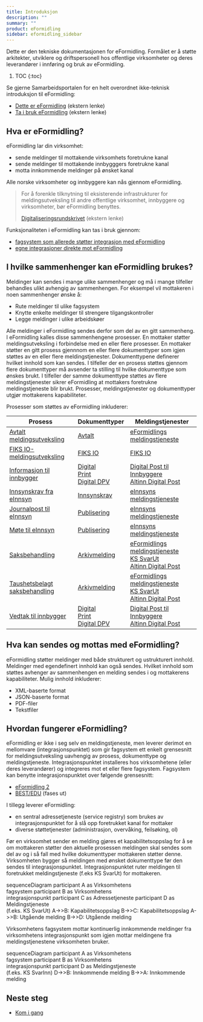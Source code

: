 ```yaml
---
title: Introduksjon
description: ""
summary: ""
product: eFormidling
sidebar: eformidling_sidebar
---
```


Dette er den tekniske dokumentasjonen for eFormidling. Formålet er å støtte arkitekter, utviklere og driftspersonell hos
offentlige virksomheter og deres leverandører i innføring og bruk av eFormidling.

1. TOC
{:toc}

Se gjerne Samarbeidsportalen for en helt overordnet ikke-teknisk introduksjon til eFormidling:

- [Dette er eFormidling](https://samarbeid.digdir.no/eformidling/dette-er-eformidling/46) (ekstern lenke)
- [Ta i bruk eFormidling](https://samarbeid.digdir.no/eformidling/ta-i-bruk-eformidling/98) (ekstern lenke)

## Hva er eFormidling?
eFormidling lar din virksomhet:
- sende meldinger til mottakende virksomhets foretrukne kanal
- sende meldinger til mottakende innbygggers foretrukne kanal
- motta innkommende meldinger på ønsket kanal

Alle norske virksomheter og innbyggere kan nås gjennom eFormidling.

> For å forenkle tilknytning til eksisterende infrastrukturer for meldingsutveksling til andre offentlige virksomhet,
> innbyggere og virksomheter, bør eFormidling benyttes.
>
> [Digitaliseringsrundskrivet](https://www.regjeringen.no/no/dokumenter/digitaliseringsrundskrivet/id2895185/) (ekstern lenke)

Funksjonaliteten i eFormidling kan tas i bruk
gjennom:

- [fagsystem som allerede støtter integrasjon med eFormidling](fagsystem)
- [egne integrasjoner direkte mot eFormidling](../Utvikling/)

## I hvilke sammenhenger kan eFormidling brukes?
Meldinger kan sendes i mange ulike sammenhenger og må i mange tilfeller behandles ulikt avhengig av sammenhengen. For
eksempel vil mottakeren i noen sammenhenger ønske å:

- Rute meldinger til ulike fagsystem
- Knytte enkelte meldinger til strengere tilgangskontroller
- Legge meldinger i ulike arbeidskøer 

Alle meldinger i eFormidling sendes derfor som del av en gitt sammenheng. I eFormidling kalles disse sammenhengene
prosesser. En mottaker støtter meldingsutveksling i forbindelse med en eller flere prosesser. En mottaker støtter en
gitt prosess gjennnom en eller flere dokumenttyper som igjen støttes av en eller flere meldingstjenester. Dokumenttypene
definerer hvilket innhold som kan sendes. I tilfeller der en prosess støttes gjennom flere dokumenttyper må avsender ta
stilling til hvilke dokumenttype som ønskes brukt. I tilfeller der samme dokumenttype støttes av flere meldingstjenester
sikrer eFormidling at mottakers foretrukne meldingstjeneste blir brukt. Prosesser, meldingstjenester og dokumenttyper
utgjør mottakerens kapabiliteter.

Prosesser som støttes av eFormidling inkluderer:

| **Prosess**                                                                         | **Dokumenttyper**                                                                                                                                   | **Meldingstjenester**                                                                                                                                                                                                                          |
| ----------------------------------------------------------------------------------- | --------------------------------------------------------------------------------------------------------------------------------------------------- | ---------------------------------------------------------------------------------------------------------------------------------------------------------------------------------------------------------------------------------------------- |
| [Avtalt meldingsutveksling](../Funksjonalitet/avtalt)                               | [Avtalt](../Utvikling/Dokumenttyper/avtalt)                                                                                                         | [eFormidlings meldingstjeneste](../Utvikling/Meldingstjenester/eformidlings_meldingstjeneste)                                                                                                                                                  |
| [FIKS IO-meldingsutveksling](../Funksjonalitet/fiks_io)                             | [FIKS IO](../Utvikling/Dokumenttyper/fiks_io)                                                                                                       | [FIKS IO](../Utvikling/Meldingstjenester/ks_fiks_io)                                                                                                                                                                                           |
| [Informasjon til innbygger](../Funksjonalitet/informasjon_til_innbygger)            | [Digital](../Utvikling/Dokumenttyper/digital)<br>[Print](../Utvikling/Dokumenttyper/print)<br>[Digital DPV](../Utvikling/Dokumenttyper/digital_dpv) | [Digital Post til Innbyggere](../Utvikling/Meldingstjenester/digital_post_til_innbyggere)<br>[Altinn Digital Post](../Utvikling/Meldingstjenester/altinn_digital_post)                                                                         |
| [Innsynskrav fra eInnsyn](../Funksjonalitet/innsynskrav)                            | [Innsynskrav](../Utvikling/Dokumenttyper/innsynskrav)                                                                                               | [eInnsyns meldingstjeneste](../Utvikling/Meldingstjenester/einnsyns_meldingstjeneste)                                                                                                                                                          |
| [Journalpost til eInnsyn](../Funksjonalitet/journalpost)                            | [Publisering](../Utvikling/Dokumenttyper/publisering)                                                                                               | [eInnsyns meldingstjeneste](../Utvikling/Meldingstjenester/einnsyns_meldingstjeneste)                                                                                                                                                          |
| [Møte til eInnsyn](../Funksjonalitet/mote)                                          | [Publisering](../Utvikling/Dokumenttyper/publisering)                                                                                               | [eInnsyns meldingstjeneste](../Utvikling/Meldingstjenester/einnsyns_meldingstjeneste)                                                                                                                                                          |
| [Saksbehandling](../Funksjonalitet/saksbehandling)                                  | [Arkivmelding](../Utvikling/Dokumenttyper/arkivmelding)                                                                                             | [eFormidlings meldingstjeneste](../Utvikling/Meldingstjenester/eformidlings_meldingstjeneste)<br>[KS SvarUt](../Utvikling/Meldingstjenester/ks_svarut_og_svarinn)<br>[Altinn Digital Post](../Utvikling/Meldingstjenester/altinn_digital_post) |
| [Taushetsbelagt<br>saksbehandling](../Funksjonalitet/taushetsbelagt_saksbehandling) | [Arkivmelding](../Utvikling/Dokumenttyper/arkivmelding)                                                                                             | [eFormidlings meldingstjeneste](../Utvikling/Meldingstjenester/eformidlings_meldingstjeneste)<br>[KS SvarUt](../Utvikling/Meldingstjenester/ks_svarut_og_svarinn)<br>[Altinn Digital Post](../Utvikling/Meldingstjenester/altinn_digital_post) |
| [Vedtak til innbygger](../Funksjonalitet/vedtak_til_innbygger)                      | [Digital](../Utvikling/Dokumenttyper/digital)<br>[Print](../Utvikling/Dokumenttyper/print)<br>[Digital DPV](../Utvikling/Dokumenttyper/digital_dpv) | [Digital Post til Innbyggere](../Utvikling/Meldingstjenester/digital_post_til_innbyggere)<br>[Altinn Digital Post](../Utvikling/Meldingstjenester/altinn_digital_post)                                                                         |

## Hva kan sendes og mottas med eFormidling?
eFormidling støtter meldinger med både strukturert og ustrukturert innhold. Meldinger med egendefinert innhold kan også
sendes. Hvilket innhold som støttes avhenger av sammenhengen en melding sendes i og mottakerens kapabiliteter. Mulig
innhold inkluderer:

- XML-baserte format
- JSON-baserte format
- PDF-filer
- Tekstfiler

## Hvordan fungerer eFormidling?

eFormidling er ikke i seg selv en meldingstjeneste, men leverer derimot en mellomvare (integrasjonspunktet) som gir
fagsystem ett enkelt grensesnitt for meldingsutveksling uavhengig av prosess, dokumenttype og meldingstjeneste.
Integrasjonspunktet installeres hos virksomhetene (eller deres leverandører) og integreres mot et eller flere fagsystem.
Fagsystem kan benytte integrasjonspunktet over følgende grensesnitt:

- [eFormidling 2](../Utvikling/integrasjonspunkt_eformidling2_api)
- [BEST/EDU](../Utvikling/integrasjonspunkt_bestedu_api) (fases ut)

I tillegg leverer eFormidling:

- en sentral adressetjeneste (service registry) som brukes av integrasjonspunktet for å slå opp foretrukket kanal for 
  mottaker
- diverse støttetjenester (administrasjon, overvåking, feilsøking, ol)

Før en virksomhet sender en melding gjøres et kapabilitetsoppslag for å se om mottakeren støtter den aktuelle prosessen
meldingen skal sendes som del av og i så fall med hvilke dokumenttyper mottakeren støtter denne. Virksomheten bygger så
meldingen med ønsket dokumenttype før den sendes til integrasjonspunktet. Integrasjonspunktet ruter meldingen til
foretrukket meldingstjeneste (f.eks KS SvarUt) for mottakeren.

<div class="mermaid">
sequenceDiagram
participant A as Virksomhetens<br>fagsystem
participant B as Virksomhetens<br>integrasjonspunkt
participant C as Adressetjeneste
participant D as Meldingstjeneste<br>(f.eks. KS SvarUt)
A->>B: Kapabilitetsoppslag
B->>C: Kapabilitetsoppslag
A->>B: Utgående melding
B->>D: Utgående melding
</div>

Virksomhetens fagsystem mottar kontinuerlig innkommende meldinger fra virksomhetens integrasjonspunkt som igjen mottar
meldingene fra meldingstjenestene virksomheten bruker.

<div class="mermaid">
sequenceDiagram
participant A as Virksomhetens<br>fagsystem
participant B as Virksomhetens<br>integrasjonspunkt
participant D as Meldingstjeneste<br>(f.eks. KS SvarInn)
D->>B: Innkommende melding
B->>A: Innkommende melding
</div>

## Neste steg

- [Kom i gang](kom_i_gang)
